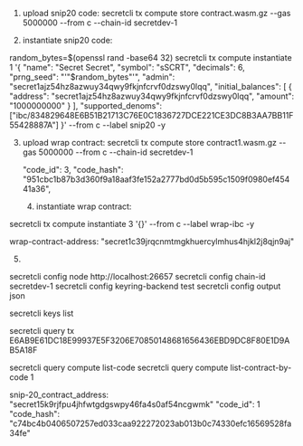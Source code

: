 1. upload snip20 code:
   secretcli tx compute store contract.wasm.gz --gas 5000000 --from c --chain-id secretdev-1

2. instantiate snip20 code:

random_bytes=$(openssl rand -base64 32)
secretcli tx compute instantiate 1 '{
  "name": "Secret Secret",
  "symbol": "sSCRT",
  "decimals": 6,
  "prng_seed": "'"$random_bytes"'",
"admin": "secret1ajz54hz8azwuy34qwy9fkjnfcrvf0dzswy0lqq",
"initial_balances": [
{
"address": "secret1ajz54hz8azwuy34qwy9fkjnfcrvf0dzswy0lqq",
"amount": "1000000000"
}
],
"supported_denoms": ["ibc/834829648E6B51B21713C76E0C1836727DCE221CE3DC8B3AA7BB11F55428887A"]
}' --from c --label snip20 -y

3. upload wrap contract:
   secretcli tx compute store contract1.wasm.gz --gas 5000000 --from c --chain-id secretdev-1

   "code_id": 3,
   "code_hash": "951cbc1b87b3d360f9a18aaf3fe152a2777bd0d5b595c1509f0980ef45441a36",

   4. instantiate wrap contract:

secretcli tx compute instantiate 3 '{}' --from c --label wrap-ibc -y

wrap-contract-address: "secret1c39jrqcnmtmgkhuercylmhus4hjkl2j8qjn9aj"

5.

secretcli config node http://localhost:26657
secretcli config chain-id secretdev-1
secretcli config keyring-backend test
secretcli config output json

secretcli keys list

secretcli query tx E6AB9E61DC18E99937E5F3206E70850148681656436EBD9DC8F80E1D9AB5A18F

secretcli query compute list-code
secretcli query compute list-contract-by-code 1

snip-20_contract_address: "secret15k9rjfpu4jhfwtgdgswpy46fa4s0af54ncgwmk"
"code_id": 1
"code_hash": "c74bc4b0406507257ed033caa922272023ab013b0c74330efc16569528fa34fe"
